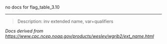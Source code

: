 no docs for flag_table_3.10

----

>Description: inv          extended name, var+qualifiers

_Docs derived from <https://www.cpc.ncep.noaa.gov/products/wesley/wgrib2/ext_name.html>_